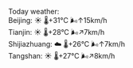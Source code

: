 Today weather:  
Beijing: ☀️   🌡️+31°C 🌬️↑15km/h  
Tianjin: ☀️   🌡️+28°C 🌬️↗7km/h  
Shijiazhuang: ☁️   🌡️+26°C 🌬️↑7km/h  
Tangshan: ☀️   🌡️+27°C 🌬️↗8km/h  
